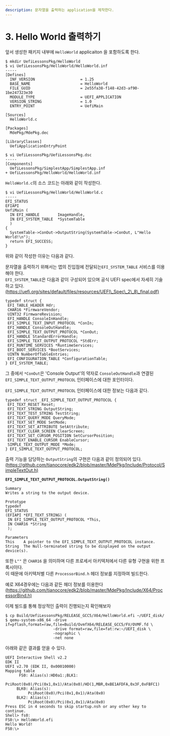 ```yaml
---
description: 문자열을 출력하는 application을 제작한다.
---
```


# 3. Hello World 출력하기

앞서 생성한 패키지 내부에 `HelloWorld` applicaiton 을 포함하도록 한다.

```
$ mkdir UefiLessonsPkg/HelloWorld
$ vi UefiLessonsPkg/HelloWorld/HelloWorld.inf
-----
[Defines]
  INF_VERSION                    = 1.25
  BASE_NAME                      = HelloWorld
  FILE_GUID                      = 2e55fa38-f148-42d3-af90-1be247323e30
  MODULE_TYPE                    = UEFI_APPLICATION
  VERSION_STRING                 = 1.0
  ENTRY_POINT                    = UefiMain

[Sources]
  HelloWorld.c

[Packages]
  MdePkg/MdePkg.dec

[LibraryClasses]
  UefiApplicationEntryPoint
  
$ vi UefiLessonsPkg/UefiLessonsPkg.dsc
-----
[Components]
  UefiLessonsPkg/SimplestApp/SimplestApp.inf
+ UefiLessonsPkg/HelloWorld/HelloWorld.inf
```

`HelloWorld.c`의 소스 코드는 아래와 같이 작성한다.

```
$ vi UefiLessonsPkg/HelloWorld/HelloWorld.c
-----
EFI_STATUS
EFIAPI
UefiMain (
  IN EFI_HANDLE        ImageHandle,
  IN EFI_SYSTEM_TABLE  *SystemTable
  )
{
  SystemTable->ConOut->OutputString(SystemTable->ConOut, L"Hello World!\n");
  return EFI_SUCCESS;
}
```

위와 같이 작성한 이유는 다음과 같다.

문자열을 출력하기 위해서는 앱의 진입점에 전달되는`EFI_SYSTEM_TABLE` 서비스를 이용해야 한다.\
`EFI_SYSTEM_TABLE`은 다음과 같이 구성되어 있으며 공식 UEFI spec에서 자세히 기술하고 있다.[(https://uefi.org/sites/default/files/resources/UEFI\_Spec\_2\_8\_final.pdf)](https://uefi.org/sites/default/files/resources/UEFI\_Spec\_2\_8\_final.pdf\))

```
typedef struct {
 EFI_TABLE_HEADER Hdr;
 CHAR16 *FirmwareVendor;
 UINT32 FirmwareRevision;
 EFI_HANDLE ConsoleInHandle;
 EFI_SIMPLE_TEXT_INPUT_PROTOCOL *ConIn;
 EFI_HANDLE ConsoleOutHandle;
 EFI_SIMPLE_TEXT_OUTPUT_PROTOCOL *ConOut;
 EFI_HANDLE StandardErrorHandle;
 EFI_SIMPLE_TEXT_OUTPUT_PROTOCOL *StdErr;
 EFI_RUNTIME_SERVICES *RuntimeServices;
 EFI_BOOT_SERVICES *BootServices;
 UINTN NumberOfTableEntries;
 EFI_CONFIGURATION_TABLE *ConfigurationTable;
} EFI_SYSTEM_TABLE;
```

그 중에서 `*ConOut`은 'Console Output'의 약자로 `ConsoleOutHandle`과 연결된 `EFI_SIMPLE_TEXT_OUTPUT_PROTOCOL` 인터페이스에 대한 포인터이다.

`EFI_SIMPLE_TEXT_OUTPUT_PROTOCOL` 인터페이스에 대한 정보는 다음과 같다.

```
typedef struct _EFI_SIMPLE_TEXT_OUTPUT_PROTOCOL {
 EFI_TEXT_RESET Reset;
 EFI_TEXT_STRING OutputString;
 EFI_TEXT_TEST_STRING TestString;
 EFI_TEXT_QUERY_MODE QueryMode;
 EFI_TEXT_SET_MODE SetMode;
 EFI_TEXT_SET_ATTRIBUTE SetAttribute;
 EFI_TEXT_CLEAR_SCREEN ClearScreen;
 EFI_TEXT_SET_CURSOR_POSITION SetCursorPosition;
 EFI_TEXT_ENABLE_CURSOR EnableCursor;
 SIMPLE_TEXT_OUTPUT_MODE *Mode;
} EFI_SIMPLE_TEXT_OUTPUT_PROTOCOL;
```

출력 기능을 담당하는 `OutputString`의 구현은 다음과 같이 정의되어 있다.\
[(https://github.com/tianocore/edk2/blob/master/MdePkg/Include/Protocol/SimpleTextOut.h)](https://github.com/tianocore/edk2/blob/master/MdePkg/Include/Protocol/SimpleTextOut.h)

<pre><code><strong>EFI_SIMPLE_TEXT_OUTPUT_PROTOCOL.OutputString()
</strong>
Summary
Writes a string to the output device.

Prototype
typedef
EFI_STATUS
(EFIAPI *EFI_TEXT_STRING) (
 IN EFI_SIMPLE_TEXT_OUTPUT_PROTOCOL *This,
 IN CHAR16 *String
 );

Parameters
This    A pointer to the EFI_SIMPLE_TEXT_OUTPUT_PROTOCOL instance.
String  The Null-terminated string to be displayed on the output device(s).</code></pre>

또한 `L""` 은  `CHAR16` 을 의미하며 다른 프로세서 아키텍처에서 다른 유형 구현을 위한 프록시이다.\
이 때문에 아키텍처별 다른 `ProcessorBind.h` 헤더 정보를 지정하여 빌드한다.

예로 X64경우에는 다음과 같든 헤더 정보를 이용한다[(https://github.com/tianocore/edk2/blob/master/MdePkg/Include/X64/ProcessorBind.h)](https://github.com/tianocore/edk2/blob/master/MdePkg/Include/X64/ProcessorBind.h:)



이제 빌드를 통해 정상적인 출력이 진행되는지 확인해보자

```
$ cp Build/UefiLessonsPkg/RELEASE_GCC5/X64/HelloWorld.efi ~/UEFI_disk/
$ qemu-system-x86_64 -drive if=pflash,format=raw,file=Build/OvmfX64/RELEASE_GCC5/FV/OVMF.fd \
                     -drive format=raw,file=fat:rw:~/UEFI_disk \
                     -nographic \
                     -net none
```

아래와 같은 결과를 얻을 수 있다.

```
UEFI Interactive Shell v2.2
EDK II
UEFI v2.70 (EDK II, 0x00010000)
Mapping table
      FS0: Alias(s):HD0a1:;BLK1:
          PciRoot(0x0)/Pci(0x1,0x1)/Ata(0x0)/HD(1,MBR,0xBE1AFDFA,0x3F,0xFBFC1)
     BLK0: Alias(s):
          PciRoot(0x0)/Pci(0x1,0x1)/Ata(0x0)
     BLK2: Alias(s):
          PciRoot(0x0)/Pci(0x1,0x1)/Ata(0x0)
Press ESC in 4 seconds to skip startup.nsh or any other key to continue.
Shell> fs0:
FS0:\> HelloWorld.efi
Hello World!
FS0:\>
```
